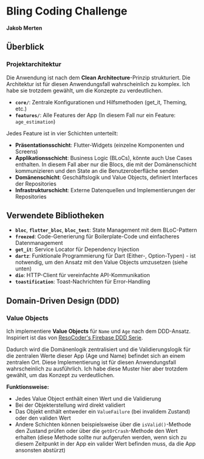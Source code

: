 # Bling Coding Challenge

**Jakob Merten**

## Überblick

### Projektarchitektur

Die Anwendung ist nach dem **Clean Architecture**-Prinzip strukturiert. Die Architektur ist für diesen Anwendungsfall wahrscheinlich zu komplex. Ich habe sie trotzdem gewählt, um die Konzepte zu verdeutlichen.

- **`core/`**: Zentrale Konfigurationen und Hilfsmethoden (get_it, Theming, etc.)
- **`features/`**: Alle Features der App (In diesem Fall nur ein Feature: `age_estimation`)

Jedes Feature ist in vier Schichten unterteilt:
- **Präsentationsschicht**: Flutter-Widgets (einzelne Komponenten und Screens)
- **Applikationsschicht**: Business Logic (BLoCs), könnte auch Use Cases enthalten. In diesem Fall aber nur die Blocs, die mit der Domänenschicht kommunizieren und den State an die Benutzeroberfläche senden
- **Domänenschicht**: Geschäftslogik und Value Objects, definiert Interfaces der Repositories
- **Infrastrukturschicht**: Externe Datenquellen und Implementierungen der Repositories


## Verwendete Bibliotheken

- **`bloc`**, **`flutter_bloc`**, **`bloc_test`**: State Management mit dem BLoC-Pattern
- **`freezed`**: Code-Generierung für Boilerplate-Code und einfacheres Datenmanagement
- **`get_it`**: Service Locator für Dependency Injection
- **`dartz`**: Funktionale Programmierung für Dart (Either-, Option-Typen) - ist notwendig, um den Ansatz mit den Value Objects umzusetzen (siehe unten)
- **`dio`**: HTTP-Client für vereinfachte API-Kommunikation
- **`toastification`**: Toast-Nachrichten für Error-Handling


## Domain-Driven Design (DDD)

### Value Objects

Ich implementiere **Value Objects** für `Name` und `Age` nach dem DDD-Ansatz. Inspiriert ist das von [ResoCoder's Firebase DDD Serie](https://resocoder.com/category/tutorials/flutter/firebase-ddd/).

Dadurch wird die Domänenlogik zentralisiert und die Validierungslogik für die zentralen Werte dieser App (Age und Name) befindet sich an einem zentralen Ort. Diese Implementierung ist für diesen Anwendungsfall wahrscheinlich zu ausführlich. Ich habe diese Muster hier aber trotzdem gewählt, um das Konzept zu verdeutlichen.

**Funktionsweise:**
- Jedes Value Object enthält einen Wert und die Validierung
- Bei der Objekterstellung wird direkt validiert
- Das Objekt enthält entweder ein `ValueFailure` (bei invalidem Zustand) oder den validen Wert
- Andere Schichten können beispielsweise über die `isValid()`-Methode den Zustand prüfen oder über die `getOrCrash`-Methode den Wert erhalten (diese Methode sollte nur aufgerufen werden, wenn sich zu diesem Zeitpunkt in der App ein valider Wert befinden muss, da die App ansonsten abstürzt)


```
